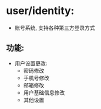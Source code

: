 # user/identity:

- 账号系统, 支持各种第三方登录方式

## 功能:

- 用户设置更改:
    - 密码修改
    - 手机号修改
    - 邮箱修改
    - 用户基础信息修改
    - 其他设置

